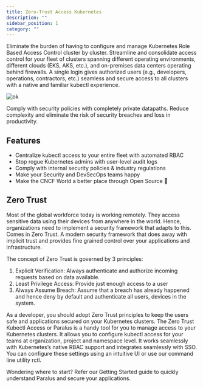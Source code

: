 ```yaml
---
title: Zero-Trust Access Kubernetes
description: ""
sidebar_position: 1
category: ""
---
```


Eliminate the burden of having to configure and manage Kubernetes Role Based Access Control cluster by cluster. Streamline and consolidate access control for your fleet of clusters spanning different operating environments, different clouds (EKS, AKS, etc.), and on-premises data centers operating behind firewalls. A single login gives authorized users (e.g., developers, operations, contractors, etc.) seamless and secure access to all clusters with a native and familiar kubectl experience.

![ok](/img/hero.png)

Comply with security policies with completely private datapaths. Reduce complexity and eliminate the risk of security breaches and loss in productivity.

## Features

- Centralize kubectl access to your entire fleet with automated RBAC
- Stop rogue Kubernetes admins with user-level audit logs
- Comply with internal security policies & industry regulations
- Make your Security and DevSecOps teams happy
- Make the CNCF World a better place through Open Source 💖

## Zero Trust

Most of the global workforce today is working remotely. They access sensitive data using their devices from anywhere in the world. Hence, organizations need to implement a security framework that adapts to this. Comes in Zero Trust. A modern security framework that does away with implicit trust and provides fine grained control over your applications and infrastructure.

The concept of Zero Trust is governed by 3 principles:

1. Explicit Verification: Always authenticate and authorize incoming requests based on data available.
2. Least Privilege Access: Provide just enough access to a user
3. Always Assume Breach: Assume that a breach has already happened and hence deny by default and authenticate all users, devices in the system.

As a developer, you should adopt Zero Trust principles to keep the users safe and applications secured on your Kubernetes clusters. The Zero Trust Kubectl Access or Paralus is a handy tool for you to manage access to your Kubernetes clusters. It allows you to configure kubectl access for your teams at organization, project and namespace level. It works seamlessly with Kubernetes’s native RBAC support and integrates seamlessly with SSO. You can configure these settings using an intuitive UI or use our command line utility rctl.

Wondering where to start? Refer our Getting Started guide to quickly understand Paralus and secure your applications.

